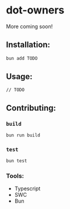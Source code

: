 # dot-owners

More coming soon!

## Installation:

```sh
bun add TODO
```

## Usage:

```tsx
// TODO
```

## Contributing:

### `build`

```sh
bun run build
```

### `test`

```sh
bun test
```

### Tools:

- Typescript
- SWC
- Bun
